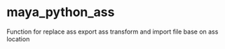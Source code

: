 # maya_python_ass
Function for replace ass export ass transform and import file base on ass location
